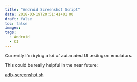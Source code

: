 ```yaml
---
title: "Android Screenshot Script"
date: 2018-03-19T20:51:41+01:00
draft: false
toc: false
images:
tags: 
  - Android
  - CI
---
```


Currently I'm trying a lot of automated UI testing on emulators.

This could be really helpful in the near future:

[adb-screenshot.sh](https://gist.github.com/hkurokawa/75b44564cc1491b5f4a2)
